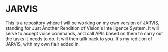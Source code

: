 # JARVIS
This is a repository where I will be working on my own version of JARVIS, standing for Just Another Rendition of Vision's Intelligence System. It will serve to accept voice commands, and call APIs based on them to carry out the tasks it needs to do. It will then talk back to you. It's my redition of JARVIS, with my own flair added in.
